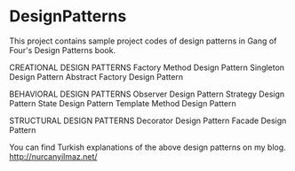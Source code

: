 # DesignPatterns

This project contains sample project codes of design patterns in Gang of Four's Design Patterns book.

CREATIONAL DESIGN PATTERNS
Factory Method Design Pattern
Singleton Design Pattern
Abstract Factory Design Pattern

BEHAVIORAL DESIGN PATTERNS
Observer Design Pattern
Strategy Design Pattern
State Design Pattern
Template Method Design Pattern

STRUCTURAL DESIGN PATTERNS
Decorator Design Pattern
Facade Design Pattern


You can find Turkish explanations of the above design patterns on my blog. http://nurcanyilmaz.net/








